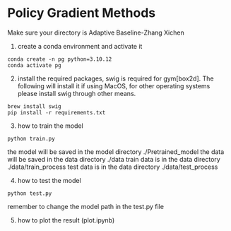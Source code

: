 # Policy Gradient Methods

Make sure your directory is Adaptive Baseline-Zhang Xichen


1. create a conda environment and activate it

```shell
conda create -n pg python=3.10.12
conda activate pg
```

2. install the required packages, swig is required for gym[box2d]. The following will install it if using MacOS, for other operating systems please install swig through other means.

```shell
brew install swig
pip install -r requirements.txt
```

3. how to train the model

```shell
python train.py
```

the model will be saved in the model directory ./Pretrained_model
the data will be saved in the data directory ./data
train data is in the data directory ./data/train_process
test data is in the data directory ./data/test_process

4. how to test the model

```shell
python test.py
```

remember to change the model path in the test.py file

5. how to plot the result (plot.ipynb)
